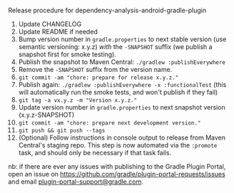 Release procedure for dependency-analysis-android-gradle-plugin

1. Update CHANGELOG
1. Update README if needed
1. Bump version number in `gradle.properties` to next stable version (use semantic versioning: x.y.z)
   _with_ the `-SNAPSHOT` suffix (we publish a snapshot first for smoke testing).
1. Publish the snapshot to Maven Central: `./gradlew :publishEverywhere`
1. Remove the `-SNAPSHOT` suffix from the version name.
1. `git commit -am "chore: prepare for release x.y.z."`
1. Publish again: `./gradlew :publishEverywhere -x :functionalTest`
   (this will automatically run the smoke tests, and won't publish if they fail)
1. `git tag -a vx.y.z -m "Version x.y.z."`
1. Update version number in `gradle.properties` to next snapshot version (x.y.z-SNAPSHOT)
1. `git commit -am "chore: prepare next development version."`
1. `git push && git push --tags`
1. (Optional) Follow instructions in console output to release from Maven Central's staging repo.
   This step is now automated via the `:promote` task, and should only be necessary if that task
   fails.

nb: if there are ever any issues with publishing to the Gradle Plugin Portal, open an issue on 
https://github.com/gradle/plugin-portal-requests/issues and email plugin-portal-support@gradle.com.
